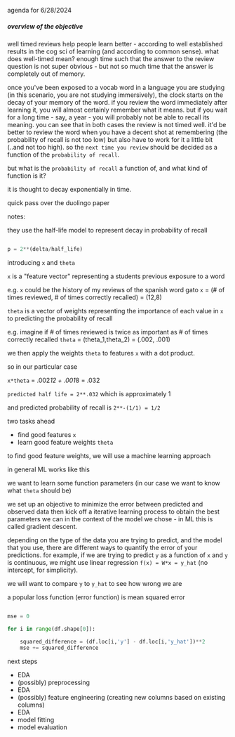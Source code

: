 

agenda for 6/28/2024

##### overview of the objective

well timed reviews help people learn better - according to well established results in the cog sci of learning (and according to common sense). what does well-timed mean? enough time such that the answer to the review question is not super obvious - but not so much time that the answer is completely out of memory.
 
once you've been exposed to a vocab word in a language you are studying (in this scenario, you are not studying immersively), the clock starts on the decay of your memory of the word. if you review the word immediately after learning it, you will almost certainly remember what it means. but if you wait for a long time - say, a year - you will probably not be able to recall its meaning. you can see that in both cases the review is not timed well. it'd be better to review the word when you have a decent shot at remembering (the probability of recall is not too low) but also have to work for it a little bit (..and not too high). so the `next time you review` should be decided as a function of the `probability of recall`. 

but what is the `probability of recall` a function of, and what kind of function is it?

it is thought to decay exponentially in time.

quick pass over the duolingo paper

notes:

they use the half-life model to represent decay in probability of recall

```python

p = 2**(delta/half_life)

```

introducing `x` and `theta`

`x` is a "feature vector" representing a students previous exposure to a word 

e.g. `x` could be the history of my reviews of the spanish word gato `x` = (# of times reviewed, # of times correctly recalled) = (12,8)

`theta` is a vector of weights representing the importance of each value in `x` to predicting the probability of recall

e.g. imagine if # of times reviewed is twice as important as # of times correctly recalled `theta` = (theta_1,theta_2) = (.002, .001)

we then apply the weights `theta` to features `x` with a dot product.

so in our particular case

`x*theta` = .002*12 + .001*8 = .032

`predicted half life = 2**.032` which is approximately 1

and predicted probability of recall is `2**-(1/1) = 1/2`

two tasks ahead

- find good features `x`
- learn good feature weights `theta`

to find good feature weights, we will use a machine learning approach

in general ML works like this

we want to learn some function parameters (in our case we want to know what `theta` should be)

we set up an objective to minimize the error between predicted and observed data then kick off a iterative learning process to obtain the best parameters we can in the context of the model we chose - in ML this is called gradient descent.


depending on the type of the data you are trying to predict, and the model that you use, there are different ways to quantify the error of your predictions. for example, if we are trying to predict `y` as a function of `x` and `y` is continuous, we might use linear regression `f(x) = W*x = y_hat` (no intercept, for simplicity).

we will want to compare `y` to `y_hat` to see how wrong we are

a popular loss function (error function) is mean squared error

```python

mse = 0

for i in range(df.shape[0]):

    squared_difference = (df.loc[i,'y'] - df.loc[i,'y_hat'])**2
    mse += squared_difference

```

next steps

- EDA
- (possibly) preprocessing
- EDA
- (possibly) feature engineering (creating new columns based on existing columns)
- EDA
- model fitting
- model evaluation

